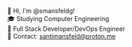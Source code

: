 👋 Hi, I'm @smansfeldg!  
🎓 Studying Computer Engineering  
🚀 Full Stack Developer/DevOps Engineer  
📧 Contact: santimansfeld@proton.me
